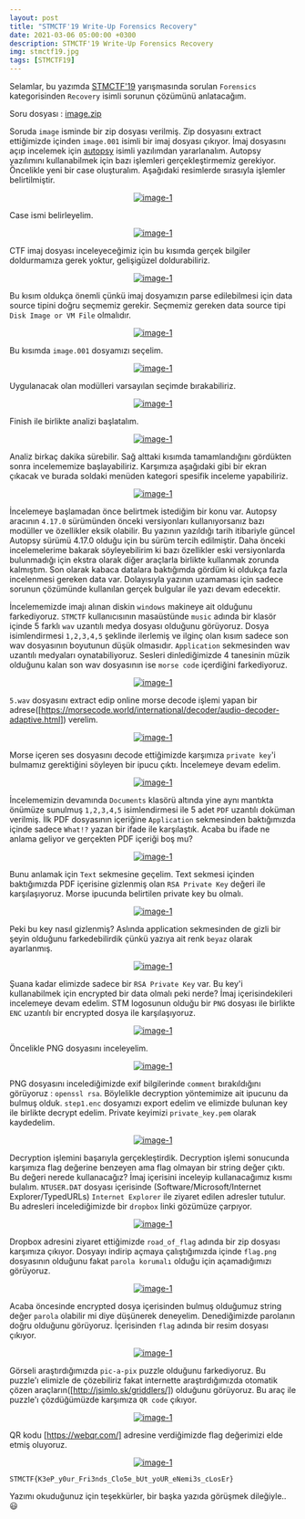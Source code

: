 ```yaml
---
layout: post
title: "STMCTF'19 Write-Up Forensics Recovery"
date: 2021-03-06 05:00:00 +0300
description: STMCTF'19 Write-Up Forensics Recovery
img: stmctf19.jpg
tags: [STMCTF19]
---
```

Selamlar, bu yazımda [STMCTF'19] yarışmasında sorulan `Forensics` kategorisinden `Recovery` isimli sorunun çözümünü anlatacağım.

Soru dosyası : [image.zip]

Soruda `image` isminde bir zip dosyası verilmiş. Zip dosyasını extract ettiğimizde içinden `image.001` isimli bir imaj dosyası çıkıyor. İmaj dosyasını açıp incelemek için [autopsy] isimli yazılımdan yararlanalım. Autopsy yazılımını kullanabilmek için bazı işlemleri gerçekleştirmemiz gerekiyor. Öncelikle yeni bir case oluşturalım. Aşağıdaki resimlerde sırasıyla işlemler belirtilmiştir.

<center>
  <div>
      <a class="example-image-link" href="{{site.baseurl}}/assets/img/stmctf19-c1.png" data-lightbox="example-1"><img class="example-image" src="{{site.baseurl}}/assets/img/stmctf19-c1.png" alt="image-1" /></a>
	</div>
</center>

Case ismi belirleyelim.

<center>
  <div>
      <a class="example-image-link" href="{{site.baseurl}}/assets/img/stmctf19-c2.png" data-lightbox="example-1"><img class="example-image" src="{{site.baseurl}}/assets/img/stmctf19-c2.png" alt="image-1" /></a>
	</div>
</center>

CTF imaj dosyası inceleyeceğimiz için bu kısımda gerçek bilgiler doldurmamıza gerek yoktur, gelişigüzel doldurabiliriz.

<center>
  <div>
      <a class="example-image-link" href="{{site.baseurl}}/assets/img/stmctf19-c3.png" data-lightbox="example-1"><img class="example-image" src="{{site.baseurl}}/assets/img/stmctf19-c3.png" alt="image-1" /></a>
	</div>
</center>

Bu kısım oldukça önemli çünkü imaj dosyamızın parse edilebilmesi için data source tipini doğru seçmemiz gerekir. Seçmemiz gereken data source tipi `Disk Image or VM File` olmalıdır.

<center>
  <div>
      <a class="example-image-link" href="{{site.baseurl}}/assets/img/stmctf19-c4.png" data-lightbox="example-1"><img class="example-image" src="{{site.baseurl}}/assets/img/stmctf19-c4.png" alt="image-1" /></a>
	</div>
</center>

Bu kısımda `image.001` dosyamızı seçelim.

<center>
  <div>
      <a class="example-image-link" href="{{site.baseurl}}/assets/img/stmctf19-c5.png" data-lightbox="example-1"><img class="example-image" src="{{site.baseurl}}/assets/img/stmctf19-c5.png" alt="image-1" /></a>
	</div>
</center>

Uygulanacak olan modülleri varsayılan seçimde bırakabiliriz.

<center>
  <div>
      <a class="example-image-link" href="{{site.baseurl}}/assets/img/stmctf19-c6.png" data-lightbox="example-1"><img class="example-image" src="{{site.baseurl}}/assets/img/stmctf19-c6.png" alt="image-1" /></a>
	</div>
</center>

Finish ile birlikte analizi başlatalım.

<center>
  <div>
      <a class="example-image-link" href="{{site.baseurl}}/assets/img/stmctf19-c7.png" data-lightbox="example-1"><img class="example-image" src="{{site.baseurl}}/assets/img/stmctf19-c7.png" alt="image-1" /></a>
	</div>
</center>

Analiz birkaç dakika sürebilir. Sağ alttaki kısımda tamamlandığını gördükten sonra incelememize başlayabiliriz. Karşımıza aşağıdaki gibi bir ekran çıkacak ve burada soldaki menüden kategori spesifik inceleme yapabiliriz.

<center>
  <div>
      <a class="example-image-link" href="{{site.baseurl}}/assets/img/stmctf19-c8.png" data-lightbox="example-1"><img class="example-image" src="{{site.baseurl}}/assets/img/stmctf19-c8.png" alt="image-1" /></a>
	</div>
</center>

İncelemeye başlamadan önce belirtmek istediğim bir konu var. Autopsy aracının `4.17.0` sürümünden önceki versiyonları kullanıyorsanız bazı modüller ve özellikler eksik olabilir. Bu yazının yazıldığı tarih itibariyle güncel Autopsy sürümü 4.17.0 olduğu için bu sürüm tercih edilmiştir. Daha önceki incelemelerime bakarak söyleyebilirim ki bazı özellikler eski versiyonlarda bulunmadığı için ekstra olarak diğer araçlarla birlikte kullanmak zorunda kalmıştım. Son olarak kabaca datalara baktığımda gördüm ki oldukça fazla incelenmesi gereken data var. Dolayısıyla yazının uzamaması için sadece sorunun çözümünde kullanılan gerçek bulgular ile yazı devam edecektir.

İncelememizde imajı alınan diskin `windows` makineye ait olduğunu farkediyoruz. `STMCTF` kullanıcısının masaüstünde `music` adında bir klasör içinde 5 farklı `wav` uzantılı medya dosyası olduğunu görüyoruz. Dosya isimlendirmesi `1,2,3,4,5` şeklinde ilerlemiş ve ilginç olan kısım sadece son wav dosyasının boyutunun düşük olmasıdır. `Application` sekmesinden wav uzantılı medyaları oynatabiliyoruz. Sesleri dinlediğimizde 4 tanesinin müzik olduğunu kalan son wav dosyasının ise `morse code` içerdiğini farkediyoruz.

<center>
  <div>
      <a class="example-image-link" href="{{site.baseurl}}/assets/img/stmctf19-c9.png" data-lightbox="example-1"><img class="example-image" src="{{site.baseurl}}/assets/img/stmctf19-c9.png" alt="image-1" /></a>
	</div>
</center>

`5.wav` dosyasını extract edip online morse decode işlemi yapan bir adrese([https://morsecode.world/international/decoder/audio-decoder-adaptive.html]) verelim.

<center>
  <div>
      <a class="example-image-link" href="{{site.baseurl}}/assets/img/stmctf19-c10.png" data-lightbox="example-1"><img class="example-image" src="{{site.baseurl}}/assets/img/stmctf19-c10.png" alt="image-1" /></a>
	</div>
</center>

Morse içeren ses dosyasını decode ettiğimizde karşımıza `private key`'i bulmamız gerektiğini söyleyen bir ipucu çıktı. İncelemeye devam edelim.

<center>
  <div>
      <a class="example-image-link" href="{{site.baseurl}}/assets/img/stmctf19-c11.png" data-lightbox="example-1"><img class="example-image" src="{{site.baseurl}}/assets/img/stmctf19-c11.png" alt="image-1" /></a>
	</div>
</center>

İncelememizin devamında `Documents` klasörü altında yine aynı mantıkta önümüze sunulmuş `1,2,3,4,5` isimlendirmesi ile 5 adet `PDF` uzantılı doküman verilmiş. İlk PDF dosyasının içeriğine `Application` sekmesinden baktığımızda içinde sadece `What!?` yazan bir ifade ile karşılaştık. Acaba bu ifade ne anlama geliyor ve gerçekten PDF içeriği boş mu? 

<center>
  <div>
      <a class="example-image-link" href="{{site.baseurl}}/assets/img/stmctf19-c12.png" data-lightbox="example-1"><img class="example-image" src="{{site.baseurl}}/assets/img/stmctf19-c12.png" alt="image-1" /></a>
	</div>
</center>

Bunu anlamak için `Text` sekmesine geçelim. Text sekmesi içinden baktığımızda PDF içerisine gizlenmiş olan `RSA Private Key` değeri ile karşılaşıyoruz. Morse ipucunda belirtilen private key bu olmalı.

<center>
  <div>
      <a class="example-image-link" href="{{site.baseurl}}/assets/img/stmctf19-c13.png" data-lightbox="example-1"><img class="example-image" src="{{site.baseurl}}/assets/img/stmctf19-c13.png" alt="image-1" /></a>
	</div>
</center>

Peki bu key nasıl gizlenmiş? Aslında application sekmesinden de gizli bir şeyin olduğunu farkedebilirdik çünkü yazıya ait renk `beyaz` olarak ayarlanmış. 

<center>
  <div>
      <a class="example-image-link" href="{{site.baseurl}}/assets/img/stmctf19-c14.png" data-lightbox="example-1"><img class="example-image" src="{{site.baseurl}}/assets/img/stmctf19-c14.png" alt="image-1" /></a>
	</div>
</center>

Şuana kadar elimizde sadece bir `RSA Private Key` var. Bu key'i kullanabilmek için encrypted bir data olmalı peki nerde? İmaj içerisindekileri incelemeye devam edelim. STM logosunun olduğu bir `PNG` dosyası ile birlikte `ENC` uzantılı bir encrypted dosya ile karşılaşıyoruz. 

<center>
  <div>
      <a class="example-image-link" href="{{site.baseurl}}/assets/img/stmctf19-c15.png" data-lightbox="example-1"><img class="example-image" src="{{site.baseurl}}/assets/img/stmctf19-c15.png" alt="image-1" /></a>
	</div>
</center>

Öncelikle PNG dosyasını inceleyelim.

<center>
  <div>
      <a class="example-image-link" href="{{site.baseurl}}/assets/img/stmctf19-c16.png" data-lightbox="example-1"><img class="example-image" src="{{site.baseurl}}/assets/img/stmctf19-c16.png" alt="image-1" /></a>
	</div>
</center>

PNG dosyasını incelediğimizde exif bilgilerinde `comment` bırakıldığını görüyoruz : `openssl rsa`. Böylelikle decryption yöntemimize ait ipucunu da bulmuş olduk. `step1.enc` dosyamızı export edelim ve elimizde bulunan key ile birlikte decrypt edelim. Private keyimizi `private_key.pem` olarak kaydedelim. 

<center>
  <div>
      <a class="example-image-link" href="{{site.baseurl}}/assets/img/stmctf19-c17.png" data-lightbox="example-1"><img class="example-image" src="{{site.baseurl}}/assets/img/stmctf19-c17.png" alt="image-1" /></a>
	</div>
</center>

Decryption işlemini başarıyla gerçekleştirdik. Decryption işlemi sonucunda karşımıza flag değerine benzeyen ama flag olmayan bir string değer çıktı. Bu değeri nerede kullanacağız? İmaj içerisini inceleyip kullanacağımız kısmı bulalım. `NTUSER.DAT` dosyası içerisinde (Software/Microsoft/Internet Explorer/TypedURLs) `Internet Explorer` ile ziyaret edilen adresler tutulur. Bu adresleri incelediğimizde bir `dropbox` linki gözümüze çarpıyor.

<center>
  <div>
      <a class="example-image-link" href="{{site.baseurl}}/assets/img/stmctf19-c18.png" data-lightbox="example-1"><img class="example-image" src="{{site.baseurl}}/assets/img/stmctf19-c18.png" alt="image-1" /></a>
	</div>
</center>

Dropbox adresini ziyaret ettiğimizde `road_of_flag` adında bir zip dosyası karşımıza çıkıyor. Dosyayı indirip açmaya çalıştığımızda içinde `flag.png` dosyasının olduğunu fakat `parola korumalı` olduğu için açamadığımızı görüyoruz. 

<center>
  <div>
      <a class="example-image-link" href="{{site.baseurl}}/assets/img/stmctf19-c19.png" data-lightbox="example-1"><img class="example-image" src="{{site.baseurl}}/assets/img/stmctf19-c19.png" alt="image-1" /></a>
	</div>
</center>

Acaba öncesinde encrypted dosya içerisinden bulmuş olduğumuz string değer `parola` olabilir mi diye düşünerek deneyelim. Denediğimizde parolanın doğru olduğunu görüyoruz. İçerisinden `flag` adında bir resim dosyası çıkıyor.

<center>
  <div>
      <a class="example-image-link" href="{{site.baseurl}}/assets/img/stmctf19-c20.png" data-lightbox="example-1"><img class="example-image" src="{{site.baseurl}}/assets/img/stmctf19-c20.png" alt="image-1" /></a>
	</div>
</center>

Görseli araştırdığımızda `pic-a-pix` puzzle olduğunu farkediyoruz. Bu puzzle'ı elimizle de çözebiliriz fakat internette araştırdığımızda otomatik çözen araçların([http://jsimlo.sk/griddlers/]) olduğunu görüyoruz. Bu araç ile puzzle'ı çözdüğümüzde karşımıza `QR code` çıkıyor.

<center>
  <div>
      <a class="example-image-link" href="{{site.baseurl}}/assets/img/stmctf19-c21.gif" data-lightbox="example-1"><img class="example-image" src="{{site.baseurl}}/assets/img/stmctf19-c21.gif" alt="image-1" /></a>
	</div>
</center>

QR kodu [https://webqr.com/] adresine verdiğimizde flag değerimizi elde etmiş oluyoruz.

<center>
  <div>
      <a class="example-image-link" href="{{site.baseurl}}/assets/img/stmctf19-c22.png" data-lightbox="example-1"><img class="example-image" src="{{site.baseurl}}/assets/img/stmctf19-c22.png" alt="image-1" /></a>
	</div>
</center>

```
STMCTF{K3eP_y0ur_Fri3nds_Clo5e_bUt_yoUR_eNemi3s_cLosEr}
```

Yazımı okuduğunuz için teşekkürler, bir başka yazıda görüşmek dileğiyle.. :smiley:


[STMCTF'19]: https://ctfonline.stm.com.tr/
[image.zip]: https://s5.dosya.tc/server/sq7o9r/image.zip.html
[autopsy]: https://www.autopsy.com/
[https://morsecode.world/international/decoder/audio-decoder-adaptive.html]: https://morsecode.world/international/decoder/audio-decoder-adaptive.html
[http://jsimlo.sk/griddlers/]: http://jsimlo.sk/griddlers/
[https://webqr.com/]: https://webqr.com/
